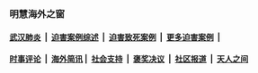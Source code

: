 
### 明慧海外之窗

####  [武汉肺炎](indexes/365.md?t=03100300) &nbsp;|&nbsp;  [迫害案例综述](indexes/328.md?t=03100300) &nbsp;|&nbsp; [迫害致死案例](indexes/277.md?t=03100300)  &nbsp;|&nbsp; [更多迫害案例](indexes/81.md?t=03100300)  &nbsp;|&nbsp; 
####  [时事评论](indexes/19.md?t=03100300) &nbsp;|&nbsp; [海外简讯](indexes/245.md?t=03100300)&nbsp;|&nbsp;  [社会支持](indexes/140.md?t=03100300) &nbsp;|&nbsp; [褒奖决议](indexes/282.md?t=03100300) &nbsp;|&nbsp; [社区报道](indexes/91.md?t=03100300)  &nbsp;|&nbsp; [天人之间](indexes/78.md?t=03100300) 

